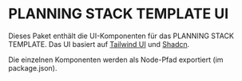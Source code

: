 # PLANNING STACK TEMPLATE UI

Dieses Paket enthält die UI-Komponenten für das PLANNING STACK TEMPLATE. Das UI basiert auf
[Tailwind UI](https://tailwindui.com/) und [Shadcn](https://ui.shadcn.com/).

Die einzelnen Komponenten werden als Node-Pfad exportiert (im package.json).
